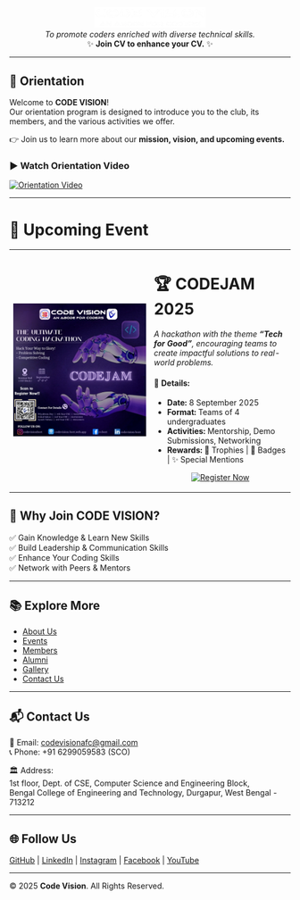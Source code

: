 <p align="center">
  <img src="./assets/logo/logo.png" alt="Code Vision Logo" width="200" />
  <br>
<i>To promote coders enriched with diverse technical skills.</i>
<br> 
✨ <b>Join CV to enhance your CV.</b> ✨</p>


---

## 🎥 Orientation
Welcome to **CODE VISION**!  
Our orientation program is designed to introduce you to the club, its members, and the various activities we offer.  

👉 Join us to learn more about our **mission, vision, and upcoming events.**  
### ▶️ Watch Orientation Video
[![Orientation Video](https://img.youtube.com/vi/Zie1uLbLEUA/maxresdefault.jpg)](https://youtu.be/Zie1uLbLEUA)

---
# 🎉 Upcoming Event

<table>
  <tr>
    <td width="50%">
      <!-- Poster Image -->
      <img src="./assets/Upcoming%20Event%20Poster/poster.jpg" alt="CodeJam 2025 Poster" width="100%">
    </td>
    <td width="50%" valign="top">
      <!-- Event Details -->
      <!-- <h2></h2> -->
      <h1>🏆 CODEJAM 2025</h1>
      <p><em>A hackathon with the theme <strong>“Tech for Good”</strong>, encouraging teams to create impactful solutions to real-world problems.</em></p>
      <h4>📌 Details:</h4>
      <ul>
        <li><strong>Date:</strong> 8 September 2025</li>
        <li><strong>Format:</strong> Teams of 4 undergraduates</li>
        <li><strong>Activities:</strong> Mentorship, Demo Submissions, Networking</li>
        <li><strong>Rewards:</strong> 🥇 Trophies | 🏅 Badges | ✨ Special Mentions</li>
      </ul>
      <p align="center">
        <a href="https://docs.google.com/forms/d/e/1FAIpQLSdgL_U1tVwkdQTU8zlUhMlFieFdk-lJ7IsJS66Mc7M8aTuISA/viewform" target="_blank">
          <img src="https://img.shields.io/badge/Register%20Now-FF0000?style=for-the-badge&logo=Google-chrome&logoColor=white" alt="Register Now"/>
        </a>
      </p>
    </td>
  </tr>
</table>

<!-- ---

## 🏆 Our Achievements
- 👥 **195+ Active Members**  
- 🎪 **28+ Total Events**  
- 🎓 **3,500+ Participants**  
- 🌍 **1,363+ Site Visits**  

--- -->

## 🌟 Why Join CODE VISION?
✅ Gain Knowledge & Learn New Skills  
✅ Build Leadership & Communication Skills  
✅ Enhance Your Coding Skills  
✅ Network with Peers & Mentors  

---

## 📚 Explore More
- [About Us](AboutUs.md)  
- [Events](Events.md)  
- [Members](Members.md)  
- [Alumni](Alumni.md)  
- [Gallery](Gallery.md)  
- [Contact Us](ContactUs.md)  

---

## 📬 Contact Us
📧 Email: [codevisionafc@gmail.com](mailto:codevisionafc@gmail.com)  
📞 Phone: +91 6299059583 (SCO)  

🏛️ Address:  
1st floor, Dept. of CSE, Computer Science and Engineering Block,  
Bengal College of Engineering and Technology, Durgapur, West Bengal - 713212  

---

## 🌐 Follow Us
[GitHub](https://github.com/) | [LinkedIn](https://linkedin.com/) | [Instagram](https://instagram.com/) | [Facebook](https://facebook.com/) | [YouTube](https://youtube.com/)  

---

© 2025 **Code Vision**. All Rights Reserved.  

